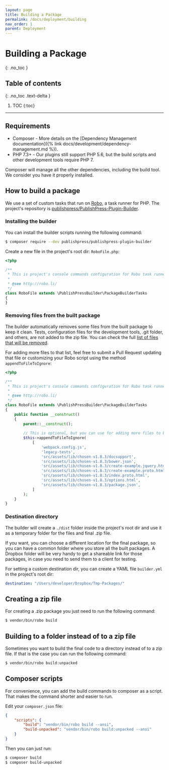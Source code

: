 ```yaml
---
layout: page
title: Building a Package
permalink: /docs/deployment/building
nav_order: 1
parent: Deployment
---
```


# Building a Package
{: .no_toc }

## Table of contents
{: .no_toc .text-delta }

1. TOC
{:toc}

---

## Requirements

* Composer - More details on the [Dependency Management documentation]({% link docs/development/dependency-management.md %}).
* PHP 7.3+ - Our plugins still support PHP 5.6, but the build scripts and other development tools require PHP 7.

Composer will manage all the other dependencies, including the build tool. We consider you have it properly installed.

## How to build a package

We use a set of custom tasks that run on [Robo](https://robo.li/), a task runner for PHP.
The project's repository is [publishpress/PublishPress-Plugin-Builder](https://github.com/publishpress/PublishPress-Plugin-Builder/).


### Installing the builder

You can install the builder scripts running the following command:

```bash
$ composer require --dev publishpress/publishpress-plugin-builder
```

Create a new file in the project's root dir: `RoboFile.php`:

```php
<?php

/**
 * This is project's console commands configuration for Robo task runner.
 *
 * @see http://robo.li/
 */
class RoboFile extends \PublishPressBuilder\PackageBuilderTasks
{
}
```

### Removing files from the built package

The builder automatically removes some files from the built package to keep it clean. Tests, configuration files for the development tools, .git folder, and others, are not added to the zip file.
You can check the full [list of files that will be removed](https://github.com/publishpress/PublishPress-Plugin-Builder/blob/master/files-to-ignore.txt). 

For adding more files to that list, feel free to submit a Pull Request updating that file or customizing your Robo script using the method `appendToFileToIgnore`:

```php
<?php

/**
 * This is project's console commands configuration for Robo task runner.
 *
 * @see http://robo.li/
 */
class RoboFile extends \PublishPressBuilder\PackageBuilderTasks
{
    public function __construct()
    {
        parent::__construct();
        
        // This is optional, but you can use for adding more files to be ignored in the built package.
        $this->appendToFileToIgnore(
            [
                'webpack.config.js',
                'legacy-tests',
                'src/assets/lib/chosen-v1.8.3/docsupport',
                'src/assets/lib/chosen-v1.8.3/bower.json',
                'src/assets/lib/chosen-v1.8.3/create-example.jquery.html',
                'src/assets/lib/chosen-v1.8.3/create-example.proto.html',
                'src/assets/lib/chosen-v1.8.3/index.proto.html',
                'src/assets/lib/chosen-v1.8.3/options.html',
                'src/assets/lib/chosen-v1.8.3/package.json',
            ]
        );
    }
}
```

### Destination directory

The builder will create a `./dist` folder inside the project's root dir and use it as a temporary folder for the files and final .zip file. 

If you want, you can choose a different location for the final package, so you can have a common folder where you store all the built packages. A Dropbox folder will be very handy to get a shareable link for those packages, in case you need to send them to a client for testing.

For setting a custom destination dir, you can create a YAML file `builder.yml` in the project's root dir:

```yaml
destination: "/Users/developer/Dropbox/Tmp-Packages/"
```

## Creating a zip file

For creating a .zip package you just need to run the following command:

```bash
$ vendor/bin/robo build
```

## Building to a folder instead of to a zip file

Sometimes you want to build the final code to a directory instead of to a zip file. If that is the case you can run the following command:

```bash
$ vendor/bin/robo build:unpacked
``` 

## Composer scripts

For convenience, you can add the build commands to composer as a script. That makes the command shorter and easier to run.

Edit your `composer.json` file:
```json
{
    "scripts": {
        "build": "vendor/bin/robo build --ansi",
        "build-unpacked": "vendor/bin/robo build:unpacked --ansi"
    }
}
```

Then you can just run:

```bash
$ composer build
$ composer build-unpacked
```

